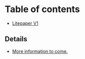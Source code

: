 # Table of contents

* [Litepaper V1](README.md)

## Details

* [More information to come.](details/more-information-to-come..md)

